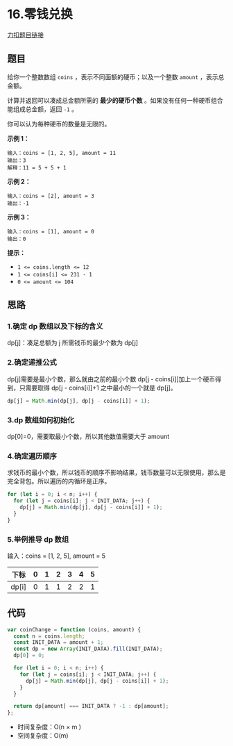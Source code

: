 # 16.零钱兑换

[力扣题目链接](https://leetcode.cn/problems/coin-change/)

## 题目

给你一个整数数组 `coins` ，表示不同面额的硬币；以及一个整数 `amount` ，表示总金额。

计算并返回可以凑成总金额所需的 **最少的硬币个数** 。如果没有任何一种硬币组合能组成总金额，返回 `-1` 。

你可以认为每种硬币的数量是无限的。

**示例 1：**

```
输入：coins = [1, 2, 5], amount = 11
输出：3
解释：11 = 5 + 5 + 1
```

**示例 2：**

```
输入：coins = [2], amount = 3
输出：-1
```

**示例 3：**

```
输入：coins = [1], amount = 0
输出：0
```

**提示：**

- `1 <= coins.length <= 12`
- `1 <= coins[i] <= 231 - 1`
- `0 <= amount <= 104`

## 思路

### 1.确定 dp 数组以及下标的含义

dp[j]：凑足总额为 j 所需钱币的最少个数为 dp[j]

### 2.确定递推公式

dp[j]需要是最小个数，那么就由之前的最小个数 dp[j - coins[i]]加上一个硬币得到，只需要取得 dp[j - coins[i]]+1 之中最小的一个就是 dp[j]。

```js
dp[j] = Math.min(dp[j], dp[j - coins[i]] + 1);
```

### 3.dp 数组如何初始化

dp[0]=0，需要取最小个数，所以其他数值需要大于 amount

### 4.确定遍历顺序

求钱币的最小个数，所以钱币的顺序不影响结果，钱币数量可以无限使用，那么是完全背包。所以遍历的内循环是正序。

```js
for (let i = 0; i < n; i++) {
  for (let j = coins[i]; j < INIT_DATA; j++) {
    dp[j] = Math.min(dp[j], dp[j - coins[i]] + 1);
  }
}
```

### 5.举例推导 dp 数组

输入：coins = [1, 2, 5], amount = 5

| 下标  | 0   | 1   | 2   | 3   | 4   | 5   |
| ----- | --- | --- | --- | --- | --- | --- |
| dp[i] | 0   | 1   | 1   | 2   | 2   | 1   |

## 代码

```js
var coinChange = function (coins, amount) {
  const n = coins.length;
  const INIT_DATA = amount + 1;
  const dp = new Array(INIT_DATA).fill(INIT_DATA);
  dp[0] = 0;

  for (let i = 0; i < n; i++) {
    for (let j = coins[i]; j < INIT_DATA; j++) {
      dp[j] = Math.min(dp[j], dp[j - coins[i]] + 1);
    }
  }

  return dp[amount] === INIT_DATA ? -1 : dp[amount];
};
```

- 时间复杂度：O(n × m )
- 空间复杂度：O(m)
